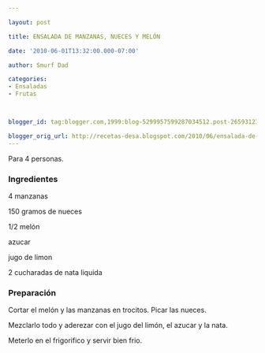 ```yaml
---

layout: post

title: ENSALADA DE MANZANAS, NUECES Y MELÓN

date: '2010-06-01T13:32:00.000-07:00'

author: Smurf Dad

categories:
- Ensaladas
- Frutas



blogger_id: tag:blogger.com,1999:blog-5299957599287034512.post-265931238643349985

blogger_orig_url: http://recetas-desa.blogspot.com/2010/06/ensalada-de-manzanas-nueces-y-melon.html
---
```


Para 4 personas.

<h3>Ingredientes</h3>

4 manzanas

150 gramos de nueces

1/2 melón

azucar

jugo de limon

2 cucharadas de nata liquida

<h3>Preparación</h3>

Cortar el melón y las manzanas en trocitos. Picar las nueces.

Mezclarlo todo y aderezar con el jugo del limón, el azucar y la nata.

Meterlo en el frigorifico y servir bien frio.